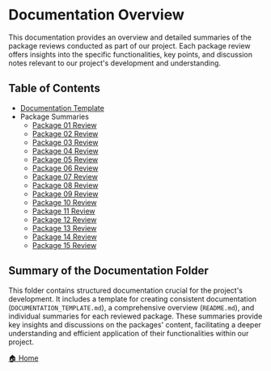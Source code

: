 # Documentation Overview

This documentation provides an overview and detailed summaries of the package reviews conducted as part of our project. Each package review offers insights into the specific functionalities, key points, and discussion notes relevant to our project's development and understanding.

## Table of Contents

- [Documentation Template](./documentation/DOCUMENTATION_TEMPLATE.md)
- Package Summaries
  - [Package 01 Review](./documentation/package_summary/Package_01_Review.md)
  - [Package 02 Review](./documentation/package_summary/Package_02_Review.md)
  - [Package 03 Review](./documentation/package_summary/Package_03_Review.md)
  - [Package 04 Review](./documentation/package_summary/Package_04_Review.md)
  - [Package 05 Review](./documentation/package_summary/Package_05_Review.md)
  - [Package 06 Review](./documentation/package_summary/Package_06_Review.md)
  - [Package 07 Review](./documentation/package_summary/Package_07_Review.md)
  - [Package 08 Review](./documentation/package_summary/Package_08_Review.md)
  - [Package 09 Review](./documentation/package_summary/Package_09_Review.md)
  - [Package 10 Review](./documentation/package_summary/Package_10_Review.md)
  - [Package 11 Review](./documentation/package_summary/Package_11_Review.md)
  - [Package 12 Review](./documentation/package_summary/Package_12_Review.md)
  - [Package 13 Review](./documentation/package_summary/Package_13_Review.md)
  - [Package 14 Review](./documentation/package_summary/Package_14_Review.md)
  - [Package 15 Review](./documentation/package_summary/Package_15_Review.md)

## Summary of the Documentation Folder

This folder contains structured documentation crucial for the project's development. It includes a template for creating consistent documentation (`DOCUMENTATION_TEMPLATE.md`), a comprehensive overview (`README.md`), and individual summaries for each reviewed package. These summaries provide key insights and discussions on the packages' content, facilitating a deeper understanding and efficient application of their functionalities within our project.


[🏠 Home](../README.md)
